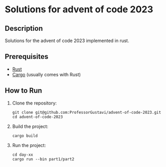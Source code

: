 # Solutions for advent of code 2023
## Description

Solutions for the advent of code 2023 implemented in rust.

## Prerequisites

- [Rust](https://www.rust-lang.org/tools/install)
- [Cargo](https://doc.rust-lang.org/cargo/getting-started/installation.html) (usually comes with Rust)

## How to Run

1. Clone the repository:
    ```
    git clone git@github.com:ProfessorGustavi/advent-of-code-2023.git
    cd advent-of-code-2023
    ```

2. Build the project:
    ```
    cargo build
    ```

3. Run the project:
    ```
    cd day-xx
    cargo run --bin part1/part2
    ```
